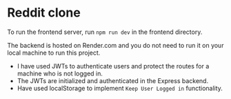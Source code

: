 # Reddit clone

To run the frontend server, run ```npm run dev``` in the frontend directory.

The backend is hosted on Render.com and you do not need to run it on your local machine to run this project.
* I have used JWTs to authenticate users and protect the routes for a machine who is not logged in.
* The JWTs are initialized and authenticated in the Express backend.
* Have used localStorage to implement `Keep User Logged in` functionality.